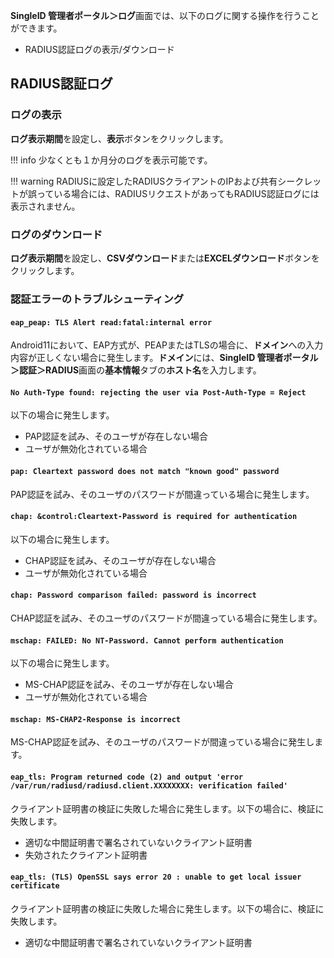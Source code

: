 **SingleID 管理者ポータル＞ログ**画面では、以下のログに関する操作を行うことができます。

* RADIUS認証ログの表示/ダウンロード

## RADIUS認証ログ
### ログの表示

**ログ表示期間**を設定し、**表示**ボタンをクリックします。

!!! info
    少なくとも１か月分のログを表示可能です。

!!! warning
    RADIUSに設定したRADIUSクライアントのIPおよび共有シークレットが誤っている場合には、RADIUSリクエストがあってもRADIUS認証ログには表示されません。

### ログのダウンロード

**ログ表示期間**を設定し、**CSVダウンロード**または**EXCELダウンロード**ボタンをクリックします。

### 認証エラーのトラブルシューティング

#### `eap_peap: TLS Alert read:fatal:internal error`

Android11において、EAP方式が、PEAPまたはTLSの場合に、**ドメイン**への入力内容が正しくない場合に発生します。**ドメイン**には、**SingleID 管理者ポータル＞認証＞RADIUS**画面の**基本情報**タブの**ホスト名**を入力します。

#### `No Auth-Type found: rejecting the user via Post-Auth-Type = Reject`

以下の場合に発生します。

* PAP認証を試み、そのユーザが存在しない場合
* ユーザが無効化されている場合

#### `pap: Cleartext password does not match "known good" password`

PAP認証を試み、そのユーザのパスワードが間違っている場合に発生します。

#### `chap: &control:Cleartext-Password is required for authentication`

以下の場合に発生します。

* CHAP認証を試み、そのユーザが存在しない場合
* ユーザが無効化されている場合

#### `chap: Password comparison failed: password is incorrect`

CHAP認証を試み、そのユーザのパスワードが間違っている場合に発生します。

#### `mschap: FAILED: No NT-Password. Cannot perform authentication`

以下の場合に発生します。

* MS-CHAP認証を試み、そのユーザが存在しない場合
* ユーザが無効化されている場合

#### `mschap: MS-CHAP2-Response is incorrect`

MS-CHAP認証を試み、そのユーザのパスワードが間違っている場合に発生します。

#### `eap_tls: Program returned code (2) and output 'error /var/run/radiusd/radiusd.client.XXXXXXXX: verification failed'`

クライアント証明書の検証に失敗した場合に発生します。以下の場合に、検証に失敗します。

* 適切な中間証明書で署名されていないクライアント証明書
* 失効されたクライアント証明書

#### `eap_tls: (TLS) OpenSSL says error 20 : unable to get local issuer certificate`

クライアント証明書の検証に失敗した場合に発生します。以下の場合に、検証に失敗します。

* 適切な中間証明書で署名されていないクライアント証明書
